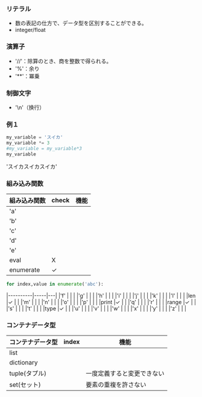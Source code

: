 ### リテラル
- 数の表記の仕方で、データ型を区別することができる。
- integer/float

### 演算子
- '//'：除算のとき、商を整数で得られる。
- '%'：余り
- '**'：冪乗

### 制御文字
- '\n'（换行） 

### 例１
```python
my_variable = 'スイカ'
my_variable *= 3
#my_variable = my_variable*3
my_variable
```
'スイカスイカスイカ'

### 組み込み関数
|組み込み関数|check|機能|
|----------|-----|---|
|'a'    |    |   |
|'b'    |    |   |
|'c'    |    |   |
|'d'    |    |   |
|'e'    |    |   |
|eval      |X    |   |
|enumerate      |✓    |   |
```python
for index,value in enumerate('abc'):
```
|----------|-----|---|
|'f'    |    |   |
|'g'    |    |   |
|'h'    |    |   |
|'i'    |    |   |
|'j'    |    |   |
|'k'    |    |   |
|'l'    |    |   |
|len       |✓    |   |
|'m'    |    |   |
|'n'    |    |   |
|'o'    |    |   |
|'p'    |    |   |
|print       |✓    |   |
|'q'    |    |   |
|'r'    |    |   |
|range       |✓    |   |
|'s'    |    |   |
|'t'    |    |   |
|type       |✓    |   |
|'u'    |    |   |
|'v'    |    |   |
|'w'    |    |   |
|'x'    |    |   |
|'y'    |    |   |
|'z'    |    |   |


### コンテナデータ型
|コンテナデータ型|index|機能|
|----------|-----|---|
|list    |    |   |
|dictionary    |    |   |
|tuple(タプル)    |    |一度定義すると変更できない   |
|set(セット)    |    |要素の重複を許さない   |

